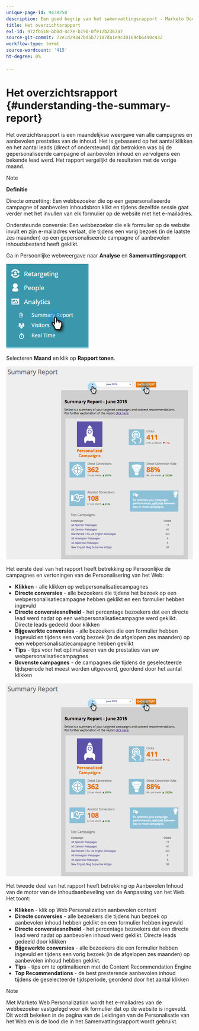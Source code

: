 ```yaml
---
unique-page-id: 9438258
description: Een goed begrip van het samenvattingsrapport - Marketo Docs - Productdocumentatie
title: Het overzichtsrapport
exl-id: 972fb518-bb0d-4c7e-b190-0fe12b2367a7
source-git-commit: 72e1d29347bd5b77107da1e9c30169cb6490c432
workflow-type: tm+mt
source-wordcount: '415'
ht-degree: 0%

---
```


# Het overzichtsrapport {#understanding-the-summary-report}

Het overzichtsrapport is een maandelijkse weergave van alle campagnes en aanbevolen prestaties van de inhoud. Het is gebaseerd op het aantal klikken en het aantal leads (direct of ondersteund) dat betrokken was bij de gepersonaliseerde campagne of aanbevolen inhoud en vervolgens een bekende lead werd. Het rapport vergelijkt de resultaten met de vorige maand.

>[!NOTE]
>
>**Definitie**
>
>Directe omzetting: Een webbezoeker die op een gepersonaliseerde campagne of aanbevolen inhoudsbron klikt en tijdens dezelfde sessie gaat verder met het invullen van elk formulier op de website met het e-mailadres.
>
>Ondersteunde conversie: Een webbezoeker die elk formulier op de website invult en zijn e-mailadres verlaat, die tijdens een vorig bezoek (in de laatste zes maanden) op een gepersonaliseerde campagne of aanbevolen inhoudsbestand heeft geklikt.

Ga in Persoonlijke webweergave naar **Analyse** en **Samenvattingsrapport**.

![](assets/image2016-4-6-10-3a15-3a58.png)

Selecteren **Maand** en klik op **Rapport tonen**.

![](assets/2.png)

Het eerste deel van het rapport heeft betrekking op Persoonlijke de campagnes en vertoningen van de Personalisering van het Web:

* **Klikken** - alle klikken op webpersonalisatiecampagnes
* **Directe conversies** - alle bezoekers die tijdens het bezoek op een webpersonalisatiecampagne hebben geklikt en een formulier hebben ingevuld
* **Directe conversiesnelheid** - het percentage bezoekers dat een directe lead werd nadat op een webpersonalisatiecampagne werd geklikt. Directe leads gedeeld door klikken
* **Bijgewerkte conversies** - alle bezoekers die een formulier hebben ingevuld en tijdens een vorig bezoek (in de afgelopen zes maanden) op een webpersonalisatiecampagne hebben geklikt
* **Tips** - tips voor het optimaliseren van de prestaties van uw webpersonalisatiecampagnes
* **Bovenste campagnes** - de campagnes die tijdens de geselecteerde tijdsperiode het meest worden uitgevoerd, geordend door het aantal klikken

![](assets/3.png)

Het tweede deel van het rapport heeft betrekking op Aanbevolen Inhoud van de motor van de inhoudaanbeveling van de Aanpassing van het Web. Het toont:

* **Klikken** - klik op Web Personalization aanbevolen content
* **Directe conversies** - alle bezoekers die tijdens hun bezoek op aanbevolen inhoud hebben geklikt en een formulier hebben ingevuld
* **Directe conversiesnelheid** - het percentage bezoekers dat een directe lead werd nadat op aanbevolen inhoud werd geklikt. Directe leads gedeeld door klikken
* **Bijgewerkte conversies** - alle bezoekers die een formulier hebben ingevuld en tijdens een vorig bezoek (in de afgelopen zes maanden) op aanbevolen inhoud hebben geklikt.
* **Tips** - tips om te optimaliseren met de Content Recommendation Engine
* **Top Recommendations** - de best presterende aanbevolen inhoud tijdens de geselecteerde tijdsperiode, geordend door het aantal klikken

>[!NOTE]
>
>Met Marketo Web Personalization wordt het e-mailadres van de webbezoeker vastgelegd voor elk formulier dat op de website is ingevuld. Dit wordt bekeken in de pagina van de Leidingen van de Personalisatie van het Web en is de lood die in het Samenvattingsrapport wordt gebruikt.
